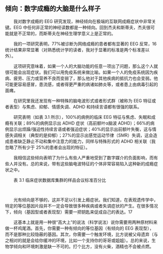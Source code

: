 ## 倾向：数字成瘾的大脑是什么样子

&emsp;&emsp;我对数字成瘾的 EEG 研究发现，神经倾向在极端的互联网成瘾症状中非常关键。EEG 中任何非正常的神经读数都是一种倾向。回到杰夫和斯蒂夫，杰夫很可能就是不正常的，而斯蒂夫在神经生理学意义上是正常的。

&emsp;&emsp;我的一项研究表明，77%被诊断为网络成瘾的患者都有显著的 EEG 反常，16 统计结果非常显著（对熟悉统计学的读者，我对于显著的标准是两个标准差以外）。

&emsp;&emsp;这项研究意味着，如果一个人的大脑功能的任意一项出了问题，那么这个人就很可能会出现症状。我们可以用免疫系统来做比喻。如果一个人的免疫系统因为疾病、疲劳、压力或营养不良而变弱了，那么他对于其他疾病的抵抗力也会变弱。他可能更容易感冒，患流感，或者得更严重的病诸如肺炎等，或者患上由病毒引起的面瘫。

&emsp;&emsp;在研究里我还发现有一种特殊的脑电波形式或者形式群（被称为 EEG 特征或者表型）与焦虑、抑郁、情感失调、ADHD 和持续言语都有很强的联系。

&emsp;&emsp;研究表明（如表 3.1 所示），100%的病例的临床 EEG 特征与焦虑、失眠和成瘾有关联；89%的病例显示出 ADHD 症状（高前额叶α脑波 ADHD）；66%的病例显示出烦躁/强迫性持续言语或者强迫症状；40%的显示出前额叶失衡，这与情感失调相关（典型的是抑郁）；27%的显示出感觉运动节律（SMR）失调，这会造成患者缺乏静止不动和集中注意力的能力，同样与特殊形式的 ADHD 相关联（我忽略了所有少于 25%的患者会出现的特征）。

&emsp;&emsp;我相信这些倾向表明了为什么有些人严重地受到了数字媒介的负面影响，而有些人并没有。总的来说，带有这些脑电波特征的个体非常容易陷入这种新的成瘾症状之中。

&emsp;&emsp;表 3.1 临床症状数据库集群的样品会议标准百分比

&emsp;&emsp;

&emsp;&emsp;光有倾向是不够的，这并不足以引发上瘾症状。我们知道，在表观遗传学中，特定的等位基因片段并不一定会导致很多种疾病或者失调症状的产生。在很多情况下，倾向（基因型或者表现型）需要一把钥匙来促成自己的表达。17

&emsp;&emsp;这基本上就是用一种很“高大上”的说法（科学说法）说你需要用两种原材料来做一杯鸡尾酒。首先，你需要一种有倾向的等位基因（有倾向的 EEG 表现型），而不是那种比较隐蔽的基因。其次，你需要一个触发环境，比方说被父母遗弃（与之相对的就是会给你缓冲的环境，比如一个支持你的哥哥或姐姐）。总的来说，生物学倾向和环境刺激是缺一不可的。打个比方，没有火柴，酒精也不会被点燃。